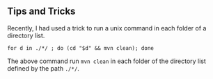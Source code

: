 ## Tips and Tricks 

Recently, I had used a trick to run a unix command in each folder of a directory list. 

```
for d in ./*/ ; do (cd "$d" && mvn clean); done
```

The above command run `mvn clean` in each folder of the directory list defined by the path `./*/`.
